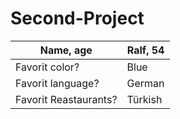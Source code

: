 # Second-Project

| Name, age             | Ralf, 54      |
| -------------------   | ------------- |
| Favorit color?        | Blue          |
| Favorit language?     | German        |
| Favorit Reastaurants? | Türkish       |
